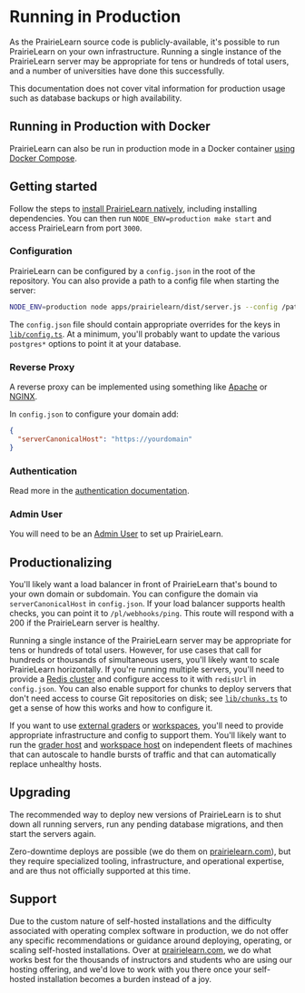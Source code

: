 # Running in Production

As the PrairieLearn source code is publicly-available, it's possible to run PrairieLearn on your own infrastructure. Running a single instance of the PrairieLearn server may be appropriate for tens or hundreds of total users, and a number of universities have done this successfully.

This documentation does not cover vital information for production usage such as database backups or high availability.

## Running in Production with Docker

PrairieLearn can also be run in production mode in a Docker container [using Docker Compose](./docker-compose.md).

## Getting started

Follow the steps to [install PrairieLearn natively](../installingNative.md), including installing dependencies. You can then run `NODE_ENV=production make start` and access PrairieLearn from port `3000`.

### Configuration

PrairieLearn can be configured by a `config.json` in the root of the repository. You can also provide a path to a config file when starting the server:

```sh
NODE_ENV=production node apps/prairielearn/dist/server.js --config /path/to/config.json
```

The `config.json` file should contain appropriate overrides for the keys in [`lib/config.ts`](https://github.com/PrairieLearn/PrairieLearn/blob/master/apps/prairielearn/src/lib/config.ts). At a minimum, you'll probably want to update the various `postgres*` options to point it at your database.

### Reverse Proxy

A reverse proxy can be implemented using something like [Apache](https://httpd.apache.org/docs/2.4/howto/reverse_proxy.html) or [NGINX](https://docs.nginx.com/nginx/admin-guide/web-server/reverse-proxy/).

In `config.json` to configure your domain add:

```json title="config.json"
{
  "serverCanonicalHost": "https://yourdomain"
}
```

### Authentication

Read more in the [authentication documentation](./authentication.md).

### Admin User

You will need to be an [Admin User](./admin-user.md) to set up PrairieLearn.

## Productionalizing

You'll likely want a load balancer in front of PrairieLearn that's bound to your own domain or subdomain. You can configure the domain via `serverCanonicalHost` in `config.json`. If your load balancer supports health checks, you can point it to `/pl/webhooks/ping`. This route will respond with a 200 if the PrairieLearn server is healthy.

Running a single instance of the PrairieLearn server may be appropriate for tens or hundreds of total users. However, for use cases that call for hundreds or thousands of simultaneous users, you'll likely want to scale PrairieLearn horizontally. If you're running multiple servers, you'll need to provide a [Redis cluster](https://redis.io/) and configure access to it with `redisUrl` in `config.json`. You can also enable support for chunks to deploy servers that don't need access to course Git repositories on disk; see [`lib/chunks.ts`](https://github.com/PrairieLearn/PrairieLearn/blob/master/apps/prairielearn/src/lib/chunks.ts) to get a sense of how this works and how to configure it.

If you want to use [external graders](../externalGrading.md) or [workspaces](../workspaces/index.md), you'll need to provide appropriate infrastructure and config to support them. You'll likely want to run the [grader host](https://github.com/PrairieLearn/PrairieLearn/tree/master/apps/grader-host) and [workspace host](https://github.com/PrairieLearn/PrairieLearn/tree/master/apps/workspace-host) on independent fleets of machines that can autoscale to handle bursts of traffic and that can automatically replace unhealthy hosts.

## Upgrading

The recommended way to deploy new versions of PrairieLearn is to shut down all running servers, run any pending database migrations, and then start the servers again.

Zero-downtime deploys are possible (we do them on [prairielearn.com](https://www.prairielearn.com)), but they require specialized tooling, infrastructure, and operational expertise, and are thus not officially supported at this time.

## Support

Due to the custom nature of self-hosted installations and the difficulty associated with operating complex software in production, we do not offer any specific recommendations or guidance around deploying, operating, or scaling self-hosted installations. Over at [prairielearn.com](https://www.prairielearn.com/), we do what works best for the thousands of instructors and students who are using our hosting offering, and we'd love to work with you there once your self-hosted installation becomes a burden instead of a joy.
